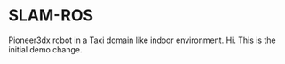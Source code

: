 # SLAM-ROS
Pioneer3dx robot in a Taxi domain like indoor environment.
Hi. This is the initial demo change. 
